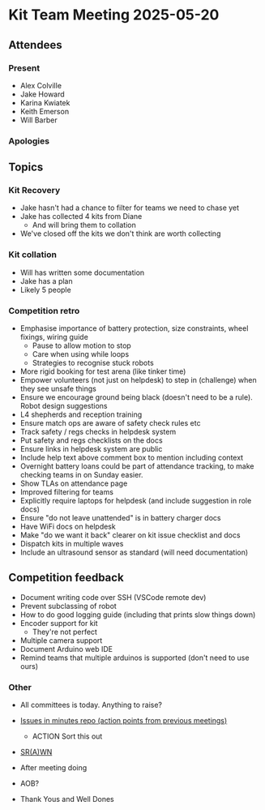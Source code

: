 # Kit Team Meeting 2025-05-20

## Attendees

### Present

- Alex Colville
- Jake Howard
- Karina Kwiatek
- Keith Emerson
- Will Barber

### Apologies

## Topics

### Kit Recovery

- Jake hasn't had a chance to filter for teams we need to chase yet
- Jake has collected 4 kits from Diane
    - And will bring them to collation
- We've closed off the kits we don't think are worth collecting

### Kit collation

- Will has written some documentation
- Jake has a plan
- Likely 5 people

### Competition retro

- Emphasise importance of battery protection, size constraints, wheel fixings, wiring guide
    - Pause to allow motion to stop
    - Care when using while loops
    - Strategies to recognise stuck robots
- More rigid booking for test arena (like tinker time)
- Empower volunteers (not just on helpdesk) to step in (challenge) when they see unsafe things
- Ensure we encourage ground being black (doesn't need to be a rule). Robot design suggestions
- L4 shepherds and reception training
- Ensure match ops are aware of safety check rules etc
- Track safety / regs checks in helpdesk system
- Put safety and regs checklists on the docs
- Ensure links in helpdesk system are public
- Include help text above comment box to mention including context
- Overnight battery loans could be part of attendance tracking, to make checking teams in on Sunday easier.
- Show TLAs on attendance page
- Improved filtering for teams
- Explicitly require laptops for helpdesk (and include suggestion in role docs)
- Ensure "do not leave unattended" is in battery charger docs
- Have WiFi docs on helpdesk
- Make "do we want it back" clearer on kit issue checklist and docs
- Dispatch kits in multiple waves
- Include an ultrasound sensor as standard (will need documentation)

## Competition feedback

- Document writing code over SSH (VSCode remote dev)
- Prevent subclassing of robot
- How to do good logging guide (including that prints slow things down)
- Encoder support for kit
    - They're not perfect
- Multiple camera support
- Document Arduino web IDE
- Remind teams that multiple arduinos is supported (don't need to use ours)

### Other

- All committees is today. Anything to raise?
- [Issues in minutes repo (action points from previous meetings)](https://github.com/srobo/kit-team-minutes/issues)
    - ACTION Sort this out
- [SR(A)WN](https://github.com/srobo/srawn/issues)
- After meeting doing
- AOB?
    
- Thank Yous and Well Dones

